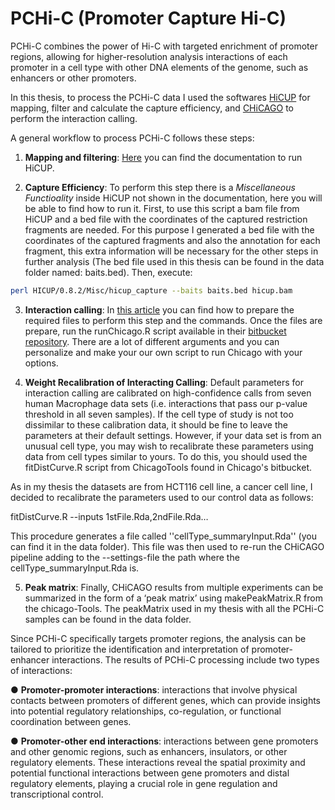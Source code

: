 # PCHi-C (Promoter Capture Hi-C)

PCHi-C combines the power of Hi-C with targeted enrichment of promoter regions, allowing for higher-resolution analysis interactions of each promoter in a cell type with other DNA elements of the genome, such as enhancers or other promoters.

In this thesis, to process the PCHi-C data I used the softwares [HiCUP](https://www.ncbi.nlm.nih.gov/pmc/articles/PMC5540598/pdf/pcbi.1005665.pdf]) for mapping, filter and calculate the capture efficiency, and [CHiCAGO](https://bioconductor.org/packages/release/bioc/html/Chicago.html) to perform the interaction calling.

A general workflow to process PCHi-C follows these steps:

1.	**Mapping and filtering**: [Here](https://stevenwingett.github.io/HiCUP/) you can find the documentation to run HiCUP. 

2.	**Capture Efficiency**: To perform this step there is a *Miscellaneous Functioality* inside HiCUP not shown in the documentation, here you will be able to find how to run it.
First, to use this script a bam file from HiCUP and a bed file with the coordinates of the captured restriction fragments are needed. For this purpose I generated a bed file with the coordinates of the captured fragments and also the annotation for each fragment, this extra information will be necessary for the other steps in further analysis (The bed file used in this thesis can be found in the data folder named: baits.bed). Then, execute:

```bash
perl HICUP/0.8.2/Misc/hicup_capture --baits baits.bed hicup.bam
```

3.	**Interaction calling**: In [this article](https://www.nature.com/articles/s41596-021-00567-5) you can find how to prepare the required files to perform this step and the commands. Once the files are prepare, run the runChicago.R script available in their [bitbucket repository](https://bitbucket.org/chicagoTeam/chicago/src). There are a lot of different arguments and you can personalize and make your our own script to run Chicago with your options.

4.	**Weight Recalibration of Interacting Calling**: Default parameters for interaction calling are calibrated on high-confidence calls from seven human Macrophage data sets (i.e. interactions that pass our p-value threshold in all seven samples). If the cell type of study is not too dissimilar to these calibration data, it should be fine to leave the parameters at their default settings. However, if your data set is from an unusual cell type, you may wish to recalibrate these parameters using data from cell types similar to yours. To do this, you should used the fitDistCurve.R script from ChicagoTools found in Chicago's bitbucket.

As in my thesis the datasets are from HCT116 cell line, a cancer cell line, I decided to recalibrate the parameters used to our control data as follows:

fitDistCurve.R --inputs 1stFile.Rda,2ndFile.Rda…

This procedure generates a file called ''cellType_summaryInput.Rda'' (you can find it in the data folder). This file was then used to re-run the CHiCAGO pipeline adding to the --settings-file the path where the cellType_summaryInput.Rda is.

5.	**Peak matrix**: Finally, CHiCAGO results from multiple experiments can be summarized in the form of a ‘peak matrix’ using makePeakMatrix.R from the chicago-Tools. The peakMatrix used in my thesis with all the PCHi-C samples can be found in the data folder.

Since PCHi-C specifically targets promoter regions, the analysis can be tailored to prioritize the identification and interpretation of promoter-enhancer interactions. The results of PCHi-C processing include two types of interactions:

  ●	**Promoter-promoter interactions**: interactions that involve physical contacts between promoters of different genes, which can provide insights into potential regulatory relationships, co-regulation, or functional coordination between genes.
  
  ●	**Promoter-other end interactions**: interactions between gene promoters and other genomic regions, such as enhancers, insulators, or other regulatory elements. These interactions reveal the spatial proximity and potential functional interactions between gene promoters and distal regulatory elements, playing a crucial role in gene regulation and transcriptional control.

